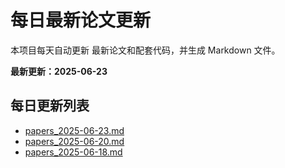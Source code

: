 # 每日最新论文更新

本项目每天自动更新 最新论文和配套代码，并生成 Markdown 文件。

**最新更新：2025-06-23**

## 每日更新列表
- [papers_2025-06-23.md](ppwcode/papers_2025-06-23.md)
- [papers_2025-06-20.md](ppwcode/papers_2025-06-20.md)
- [papers_2025-06-18.md](ppwcode/papers_2025-06-18.md)
